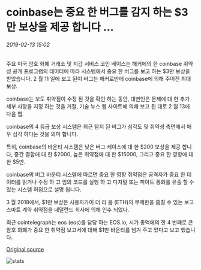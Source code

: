 # coinbase는 중요 한 버그를 감지 하는 $3만 보상을 제공 합니다 ...

###### 2019-02-13 15:02

주요 미국 암호 화폐 거래소 및 지갑 서비스 코인 베이스는 해커에의 한 coinbase 취약성 공개 프로그램의 데이터에 따라 시스템에서 중요 한 버그를 보고 하는 $3만 보상을 받았습니다. 2 월 11 일에 보고 된이 버그는 해커로만에 coinbase에 의해 주어진 최대 보상.

coinbase는 보도 취약점이 수정 된 것을 확인 하는 동안, 대변인은 문제에 대 한 추가 세부 사항을 지정 하는 것을 거절, 기술 뉴스 웹 사이트에 의해 보고 된 대로 2 월 13에 다음 웹.

coinbase의 4 등급 보상 시스템은 최근 탐지 된 버그가 심각도 및 취약성 측면에서 매우 심각 하다는 것을 의미 합니다.

특히, coinbase의 바운티 시스템은 낮은 버그 케이스에 대 한 $200 보상을 제공 합니다, 중간 결함에 대 한 $2000, 높은 취약점에 대 한 $15000, 그리고 중요 한 영향에 대 한 $5만.

coinbase의 버그 바운티 시스템에 따르면 중요 한 영향 취약점은 공격자가 중요 한 데이터를 읽거나 수정 하 고 임의 코드를 실행 하 고 디지털 또는 피아트 통화를 유출 할 수 있는 시스템 허점으로 설명 됩니다.

3 월 2018에서, $1만 보상은 사용자가이 더 리 움 (ETH)의 무제한을 훔칠 수 있는 보고 스마트 계약 취약점을 네덜란드 회사에 의해 인수 되었다.

최근 cointelegraph는 eos (eos)를 담당 하는 EOS.io, 시가 총액에의 한 4 번째로 큰 암호 화폐가 중요 한 취약점 보고서에 대해 $1만 바운티를 넘겨 주고 있다고 보고 했습니다.

[Original source](https://cointelegraph.com/news/coinbase-gives-out-30-000-reward-for-detecting-critical-bug)

![stats](https://c.statcounter.com/11760860/0/a89fa40b/1/ "stats")